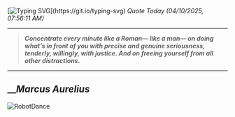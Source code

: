 [![Typing SVG](https://readme-typing-svg.herokuapp.com?font=Press+Start+2P&color=C2F784&size=35&width=900&height=100&lines=Hello+World%2C+I'm+Hung+!)](https://git.io/typing-svg) 
_Quote Today (04/10/2025, 07:56:11 AM)_
___
>**_Concentrate every minute like a Roman— like a man— on doing what’s in front of you with precise and genuine seriousness, tenderly, willingly, with justice. And on freeing yourself from all other distractions._**
___

## __**_Marcus Aurelius_**

![RobotDance](src/assets/images/robot-dancing-dribble.gif?style=center)

